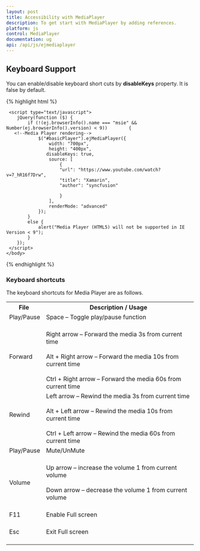 ```yaml
---
layout: post
title: Accessibility with MediaPlayer
description: To get start with MediaPlayer by adding references.
platform: js
control: MediaPlayer
documentation: ug
api: /api/js/ejmediaplayer
---
```



## Keyboard Support

You can enable/disable keyboard short cuts by **disableKeys** property. It is false by default.

{% highlight html %}

<!doctype html>
<html xmlns="http://www.w3.org/1999/xhtml">
  <head>
      <title>Essential Studio for JavaScript : Media Player </title>
      <meta name="viewport" content="width=device-width, initial-scale=1.0" charset="utf-8" />  
  </head>
    <body>
      <div class="content-container-fluid">
        <div class="row">
            <div class="cols-sample-area">
       <!--Element which will render as Media Player-->
                <div id="basicPlayer"></div>
            </div>
        </div>
     </div>

     <script type="text/javascript">
        jQuery(function ($) {
            if (!(ej.browserInfo().name === "msie" && Number(ej.browserInfo().version) < 9))        {
       <!--Media Player rendering-->
                $("#basicPlayer").ejMediaPlayer({
                    width: "700px",
                    height: "400px",
                   disableKeys: true,
                    source: [
                        {
                        "url": "https://www.youtube.com/watch?v=7_hR16f7Drw",
                        "title": "Xamarin",
                        "author": "syncfusion"

                        }
                    ],
                    renderMode: "advanced"
                });
            }
            else {
                alert("Media Player (HTML5) will not be supported in IE Version < 9");
            }
        });
     </script>
    </body>
</html> 

{% endhighlight %}


### Keyboard shortcuts

The keyboard shortcuts for Media Player are as follows.

<table>
<tr>
<th>
File </th><th>
Description / Usage </th></tr>
<tr>
<td>
Play/Pause<br/><br/></td><td>
Space – Toggle play/pause function<br/><br/></td></tr>
<tr>
<td>
Forward <br/><br/></td><td>
Right arrow – Forward the media 3s from current time<br/><br/>
Alt + Right arrow – Forward the media 10s from current time<br/><br/>
Ctrl + Right arrow – Forward the media 60s from current time</td>
</tr>
<tr>
<td>
Rewind <br/><br/></td><td>
Left arrow – Rewind the media 3s from current time<br/><br/>
Alt + Left arrow – Rewind the media 10s from current time<br/><br/>
Ctrl + Left arrow – Rewind the media 60s from current time</td>
</tr>
<tr>
<td>
Play/Pause<br/><br/></td><td>
Mute/UnMute<br/><br/></td></tr>
<tr>
<td>
Volume<br/><br/></td><td>
Up arrow – increase the volume 1 from current volume<br/><br/>
Down arrow – decrease the volume 1 from current volume<br/><br/>
</tr>
<tr>
<td>
F11 <br/><br/></td><td>
Enable Full screen<br/><br/></td></tr>
<tr>
<td>
Esc<br/><br/></td><td>
Exit Full screen<br/><br/></td></tr>

</table>

